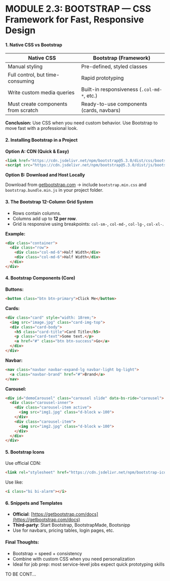 # MODULE 2.3: BOOTSTRAP — CSS Framework for Fast, Responsive Design

#### 1. Native CSS vs Bootstrap

| Native CSS                          | Bootstrap (Framework)                       |
| ----------------------------------- | ------------------------------------------- |
| Manual styling                      | Pre-defined, styled classes                 |
| Full control, but time-consuming    | Rapid prototyping                           |
| Write custom media queries          | Built-in responsiveness (`.col-md-*`, etc.) |
| Must create components from scratch | Ready-to-use components (cards, navbars)    |

**Conclusion:** Use CSS when you need custom behavior. Use Bootstrap to move fast with a professional look.


#### 2. Installing Bootstrap in a Project

**Option A: CDN (Quick & Easy)**

```html
<link href="https://cdn.jsdelivr.net/npm/bootstrap@5.3.0/dist/css/bootstrap.min.css" rel="stylesheet">
<script src="https://cdn.jsdelivr.net/npm/bootstrap@5.3.0/dist/js/bootstrap.bundle.min.js"></script>
```

**Option B: Download and Host Locally**

Download from [getbootstrap.com](https://getbootstrap.com) → include `bootstrap.min.css` and `bootstrap.bundle.min.js` in your project folder.


#### 3. The Bootstrap 12-Column Grid System

* Rows contain columns.
* Columns add up to **12 per row**.
* Grid is responsive using breakpoints: `col-sm-`, `col-md-`, `col-lg-`, `col-xl-`.

**Example:**

```html
<div class="container">
  <div class="row">
    <div class="col-md-6">Half Width</div>
    <div class="col-md-6">Half Width</div>
  </div>
</div>
```


#### 4. Bootstrap Components (Core)

**Buttons:**

```html
<button class="btn btn-primary">Click Me</button>
```

**Cards:**

```html
<div class="card" style="width: 18rem;">
  <img src="image.jpg" class="card-img-top">
  <div class="card-body">
    <h5 class="card-title">Card Title</h5>
    <p class="card-text">Some text.</p>
    <a href="#" class="btn btn-success">Go</a>
  </div>
</div>
```

**Navbar:**

```html
<nav class="navbar navbar-expand-lg navbar-light bg-light">
  <a class="navbar-brand" href="#">Brand</a>
</nav>
```

**Carousel:**

```html
<div id="demoCarousel" class="carousel slide" data-bs-ride="carousel">
  <div class="carousel-inner">
    <div class="carousel-item active">
      <img src="img1.jpg" class="d-block w-100">
    </div>
    <div class="carousel-item">
      <img src="img2.jpg" class="d-block w-100">
    </div>
  </div>
</div>
```


#### 5. Bootstrap Icons

Use official CDN:

```html
<link rel="stylesheet" href="https://cdn.jsdelivr.net/npm/bootstrap-icons/font/bootstrap-icons.css">
```

Use like:

```html
<i class="bi bi-alarm"></i>
```


#### 6. Snippets and Templates

* **Official**: [https://getbootstrap.com/docs](https://getbootstrap.com/docs)
* **Third-party**: Start Bootstrap, BootstrapMade, Bootsnipp
* Use for navbars, pricing tables, login pages, etc.


#### Final Thoughts:

* Bootstrap = speed + consistency
* Combine with custom CSS when you need personalization
* Ideal for job prep: most service-level jobs expect quick prototyping skills

<footer>TO BE CONT...</footer>
